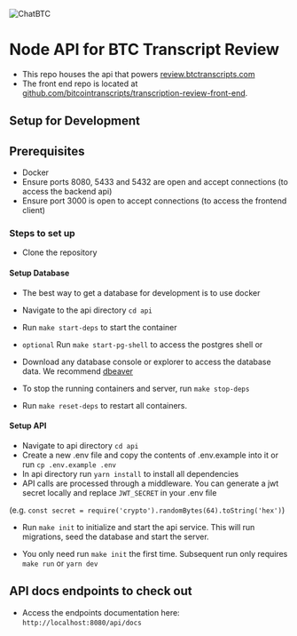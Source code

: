 ![ChatBTC](https://raw.githubusercontent.com/bitcointranscripts/transcription-review-front-end/dev/public/btc-transcripts-landscape.png)

# Node API for BTC Transcript Review

- This repo houses the api that powers [review.btctranscripts.com](https://review.btctranscripts.com)
- The front end repo is located at [github.com/bitcointranscripts/transcription-review-front-end](https://github.com/bitcointranscripts/transcription-review-front-end).

## Setup for Development

## Prerequisites

- Docker
- Ensure ports 8080, 5433 and 5432 are open and accept connections (to access the backend api)
- Ensure port 3000 is open to accept connections (to access the frontend client)

### Steps to set up

- Clone the repository

#### Setup Database

- The best way to get a database for development is to use docker

- Navigate to the api directory `cd api`
- Run `make start-deps` to start the container
- `optional` Run `make start-pg-shell` to access the postgres shell or
- Download any database console or explorer to access the database data. We recommend [dbeaver](https://dbeaver.io/)
- To stop the running containers and server, run `make stop-deps`
- Run `make reset-deps` to restart all containers.

#### Setup API

- Navigate to api directory `cd api`
- Create a new .env file and copy the contents of .env.example into it or run `cp .env.example .env`
- In api directory run `yarn install` to install all dependencies
- API calls are processed through a middleware. You can generate a jwt secret locally and replace `JWT_SECRET` in your .env file

(e.g. `const secret = require('crypto').randomBytes(64).toString('hex')`)

- Run `make init` to initialize and start the api service. This will run migrations, seed the database and start the server.

- You only need run `make init` the first time. Subsequent run only requires `make run` or `yarn dev`

## API docs endpoints to check out

- Access the endpoints documentation here: `http://localhost:8080/api/docs`
